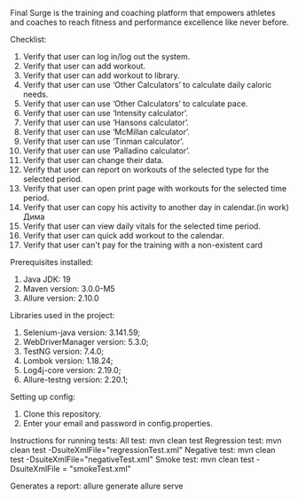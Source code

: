 Final Surge is the training and coaching platform that empowers athletes and coaches to reach fitness and performance 
excellence like never before.

Checklist:
1. Verify that user can log in/log out the system.
2. Verify that user can add workout.
3. Verify that user can add workout to library.
4. Verify that user can use ‘Other Calculators’ to calculate daily caloric needs.
5. Verify that user can use ‘Other Calculators’ to calculate pace.
6. Verify that user can use ‘Intensity calculator’.
7. Verify that user can use ‘Hansons calculator’.
8. Verify that user can use ‘McMillan calculator’.
9. Verify that user can use ‘Tinman calculator’.
10. Verify that user can use ‘Palladino calculator’.
11. Verify that user can change their data.
12. Verify that user can report on workouts of the selected type for the selected period.
13. Verify that user can open print page with workouts for the selected time period.
14. Verify that user can copy his activity to another day in calendar.(in work) Дима
15. Verify that user can view daily vitals for the selected time period.
16. Verify that user can quick add workout to the calendar.
17. Verify that user can't pay for the training with a non-existent card

Prerequisites installed:
1. Java JDK: 19
2. Maven version: 3.0.0-M5
3. Allure version: 2.10.0

Libraries used in the project:
1. Selenium-java version: 3.141.59;
2. WebDriverManager version: 5.3.0;
3. TestNG version: 7.4.0;
4. Lombok version: 1.18.24;
5. Log4j-core version: 2.19.0;
6. Allure-testng version: 2.20.1;

Setting up config:
1. Clone this repository.
2. Enter your email and password in config.properties.

Instructions for running tests:
All test: mvn clean test
Regression test: mvn clean test -DsuiteXmlFile="regressionTest.xml"
Negative test: mvn clean test -DsuiteXmlFile="negativeTest.xml"
Smoke test: mvn clean test - DsuiteXmlFile = "smokeTest.xml"


Generates a report:
allure generate
allure serve


